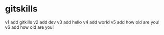 # gitskills
v1 add gitkills
v2 add dev
v3 add hello
v4 add world
v5 add how old are you!
v6 add how old are you!
